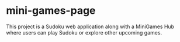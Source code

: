 # mini-games-page
This project is a Sudoku web application along with a MiniGames Hub where users can play Sudoku or explore other upcoming games.
